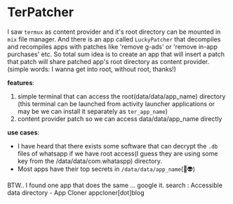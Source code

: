# TerPatcher
I saw `termux` as content provider and it's root directory can be mounted in `mix` file manager.  And there is an app called `LuckyPatcher` that decompiles and recompiles apps with patches like 'remove g-ads' or 'remove in-app purchases' etc. So total sum idea is to create an app that will insert a patch that patch will share patched app's root directory as content provider. (simple words: I wanna get into root, without root, thanks!)

**features**:
1. simple terminal that can access the root(data/data/app_name) directory (this terminal can be launched from activity launcher applications or may be we can install it separately as `ter_app_name`)
2. content provider patch so we can access data/data/app_name directly

**use cases**:
- I have heard that there exists some software that can decrypt the `.db` files of whatsapp if we have root access(I guess they are using some key from the /data/data/com.whataspp) directory.
- Most apps have their top secrets in `/data/data/app_name`(🤔👽️)


BTW.. I found one app that does the same ... google it. search : Accessible data directory - App Cloner appcloner[dot]blog
